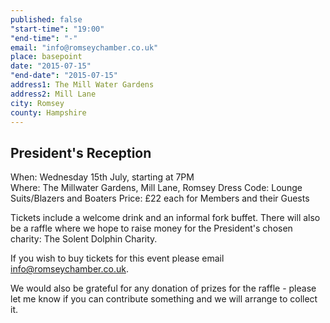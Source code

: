 ```yaml
---
published: false
"start-time": "19:00"
"end-time": "-"
email: "info@romseychamber.co.uk"
place: basepoint
date: "2015-07-15"
"end-date": "2015-07-15"
address1: The Mill Water Gardens
address2: Mill Lane
city: Romsey
county: Hampshire
---
```



## President's Reception

When:		Wednesday 15th July, starting at 7PM		
Where:		The Millwater Gardens, Mill Lane, Romsey
Dress Code:	Lounge Suits/Blazers and Boaters
Price:		£22 each for Members and their Guests

Tickets include a welcome drink and an informal fork buffet.
There will also be a raffle where we hope to raise money for the President's chosen charity: The Solent Dolphin Charity. 

If you wish to buy tickets for this event please email info@romseychamber.co.uk.

We would also be grateful for any donation of prizes for the raffle - please let me know if you can contribute something and we will arrange to collect it.
